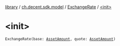 [library](../../index.md) / [ch.decent.sdk.model](../index.md) / [ExchangeRate](index.md) / [&lt;init&gt;](./-init-.md)

# &lt;init&gt;

`ExchangeRate(base: `[`AssetAmount`](../-asset-amount/index.md)`, quote: `[`AssetAmount`](../-asset-amount/index.md)`)`